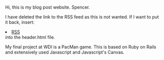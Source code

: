 Hi, this is my blog post website. Spencer.




I have deleted the link to the RSS feed as this is not wanted.  If I want to put it back, insert:
<li class="active"><a href="{{ site.baseurl }}/feed.xml">RSS</a></li>
into the header.html file.



My final project at WDI is a PacMan game.  This is based on Ruby on Rails and extensively used Javascript and Javascript's Canvas.

